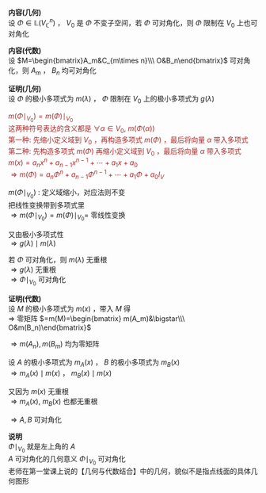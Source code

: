 **内容(几何)**  
设 $\Phi\in\mathbb{L}(V_{\mathbb{C}}^n)$ ， $V_0$ 是 $\Phi$ 不变子空间，若 $\Phi$ 可对角化，则 $\Phi$ 限制在 $V_0$ 上也可对角化  
  
**内容(代数)**  
设 $M=\begin{bmatrix}A_m&C_{m\times n}\\\ O&B_n\end{bmatrix}$ 可对角化，则 $A_m$ ， $B_n$ 均可对角化  
  
**证明(几何)**  
设 $\Phi$ 的极小多项式为 $m(\lambda)$ ， $\Phi$ 限制在 $V_0$ 上的极小多项式为 $g(\lambda)$   
  
<font color=brown> $m(\Phi\mid_{V_0})=m(\Phi)\mid_{V_0}$ </font>  
<font color=brown>这两种符号表达的含义都是 $\forall\alpha\in V_0,\ m(\Phi(\alpha))$ </font>  
<font color=brown>第一种: 先缩小定义域到 $V_0$ ，再构造多项式 $m(\Phi)$ ，最后将向量 $\alpha$ 带入多项式</font>  
<font color=brown>第二种: 先构造多项式 $m(\Phi)$  再缩小定义域到 $V_0$ ，最后将向量 $\alpha$ 带入多项式</font>  
<font color=brown> $m(x)=a_nx^n+a_{n-1}x^{n-1}+\cdots+a_1x+a_0$ </font>  
<font color=brown> $\Rightarrow m(\Phi)=a_n\Phi^n+a_{n-1}\Phi^{n-1}+\cdots+a_1\Phi+a_0 I_V$ </font>  
  
 $m(\Phi\mid_{V_0})$ : 定义域缩小，对应法则不变  
把线性变换带到多项式里  
 $\Rightarrow  
m(\Phi\mid_{V_0})=m(\Phi)\mid_{V_0}=$ 零线性变换  
  
又由极小多项式性  
 $\Rightarrow g(\lambda)\mid m(\lambda)$   
  
若 $\Phi$ 可对角化，则 $m(\lambda)$ 无重根  
 $\Rightarrow g(\lambda)$ 无重根  
 $\Rightarrow\Phi\mid_{V_0}$ 可对角化  
  
**证明(代数)**  
设 $M$ 的极小多项式为 $m(x)$ ，带入 $M$ 得  
 $\Rightarrow$ 零矩阵 $=m(M)=\begin{bmatrix}  
m(A_m)&\bigstar\\\  
O&m(B_n)\end{bmatrix}$   
  
 $\Rightarrow m(A_n),m(B_m)$ 均为零矩阵  
  
设 $A$ 的极小多项式为 $m_A(x)$ ， $B$ 的极小多项式为 $m_B(x)$   
 $\Rightarrow m_A(x)\mid m(x)$ ， $m_B(x)\mid m(x)$   
  
又因为 $m(x)$ 无重根  
 $\Rightarrow m_A(x),\ m_B(x)$ 也都无重根  
  
 $\Rightarrow A,B$ 可对角化  
  
**说明**  
 $\Phi\mid_{V_0}$ 就是左上角的 $A$   
 $A$ 可对角化的几何意义 $\Phi\mid_{V_0}$ 可对角化  
老师在第一堂课上说的【几何与代数结合】中的几何，貌似不是指点线面的具体几何图形  
